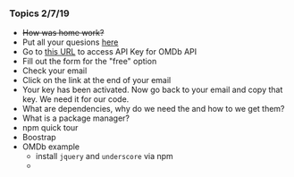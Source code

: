 ### Topics 2/7/19
- ~~How was home work?~~
- Put all your quesions [here](https://pad.riseup.net/p/2019-js-apis-keep)
- Go to [this URL](http://omdbapi.com/apikey.aspx) to access API Key for OMDb API 
- Fill out the form for the "free" option
- Check your email
- Click on the link at the end of your email
- Your key has been activated. Now go back to your email and copy that key. We need it for our code. 
- What are dependencies, why do we need the and how to we get them?
- What is a package manager?
- npm quick tour
- Boostrap
- OMDb example
	- install `jquery` and `underscore` via npm
	-  